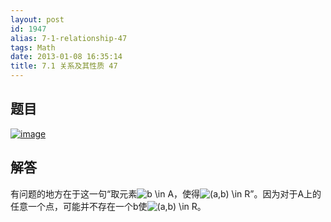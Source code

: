 ```yaml
---
layout: post
id: 1947
alias: 7-1-relationship-47
tags: Math
date: 2013-01-08 16:35:14
title: 7.1 关系及其性质 47
---
```


## 题目

[![image](http://freewind.me/wp-content/uploads/2013/01/image_thumb157.png "image")](http://freewind.me/wp-content/uploads/2013/01/image155.png)

## 解答

有问题的地方在于这一句“取元素![b \in A](http://chart.apis.google.com/chart?cht=tx&chs=1x0&chf=bg,s,FFFFFF00&chco=000000&chl=b%20%5Cin%20A)，使得![(a,b) \in R](http://chart.apis.google.com/chart?cht=tx&chs=1x0&chf=bg,s,FFFFFF00&chco=000000&chl=%28a%2Cb%29%20%5Cin%20R)”。因为对于A上的任意一个点，可能并不存在一个b使![(a,b) \in R](http://chart.apis.google.com/chart?cht=tx&chs=1x0&chf=bg,s,FFFFFF00&chco=000000&chl=%28a%2Cb%29%20%5Cin%20R)。
